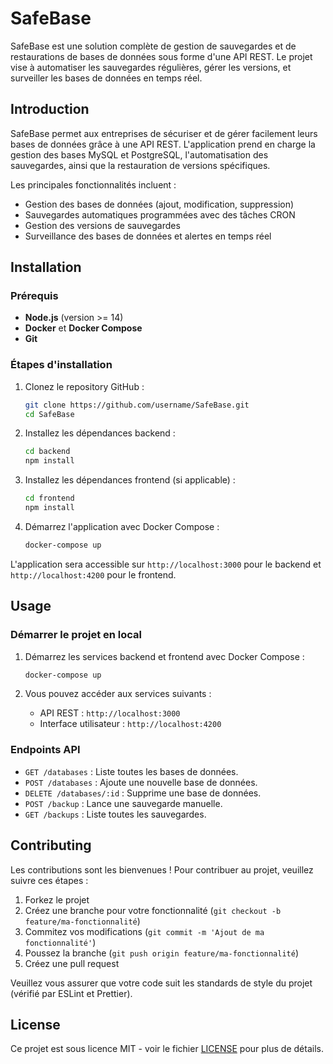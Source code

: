 # SafeBase

SafeBase est une solution complète de gestion de sauvegardes et de restaurations de bases de données sous forme d'une API REST. Le projet vise à automatiser les sauvegardes régulières, gérer les versions, et surveiller les bases de données en temps réel.

## Introduction

SafeBase permet aux entreprises de sécuriser et de gérer facilement leurs bases de données grâce à une API REST. L'application prend en charge la gestion des bases MySQL et PostgreSQL, l'automatisation des sauvegardes, ainsi que la restauration de versions spécifiques.

Les principales fonctionnalités incluent :

- Gestion des bases de données (ajout, modification, suppression)
- Sauvegardes automatiques programmées avec des tâches CRON
- Gestion des versions de sauvegardes
- Surveillance des bases de données et alertes en temps réel

## Installation

### Prérequis

- **Node.js** (version >= 14)
- **Docker** et **Docker Compose**
- **Git**

### Étapes d'installation

1. Clonez le repository GitHub :

    ```bash
    git clone https://github.com/username/SafeBase.git
    cd SafeBase
    ```

2. Installez les dépendances backend :

    ```bash
    cd backend
    npm install
    ```

3. Installez les dépendances frontend (si applicable) :

    ```bash
    cd frontend
    npm install
    ```

4. Démarrez l'application avec Docker Compose :

    ```bash
    docker-compose up
    ```

L'application sera accessible sur `http://localhost:3000` pour le backend et `http://localhost:4200` pour le frontend.

## Usage

### Démarrer le projet en local

1. Démarrez les services backend et frontend avec Docker Compose :

    ```bash
    docker-compose up
    ```

2. Vous pouvez accéder aux services suivants :
   - API REST : `http://localhost:3000`
   - Interface utilisateur : `http://localhost:4200`

### Endpoints API

- `GET /databases` : Liste toutes les bases de données.
- `POST /databases` : Ajoute une nouvelle base de données.
- `DELETE /databases/:id` : Supprime une base de données.
- `POST /backup` : Lance une sauvegarde manuelle.
- `GET /backups` : Liste toutes les sauvegardes.

## Contributing

Les contributions sont les bienvenues ! Pour contribuer au projet, veuillez suivre ces étapes :

1. Forkez le projet
2. Créez une branche pour votre fonctionnalité (`git checkout -b feature/ma-fonctionnalité`)
3. Commitez vos modifications (`git commit -m 'Ajout de ma fonctionnalité'`)
4. Poussez la branche (`git push origin feature/ma-fonctionnalité`)
5. Créez une pull request

Veuillez vous assurer que votre code suit les standards de style du projet (vérifié par ESLint et Prettier).

## License

Ce projet est sous licence MIT - voir le fichier [LICENSE](LICENSE) pour plus de détails.
